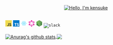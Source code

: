<p align="center"><a href="https://one-is.jp"><img width="80%" alt="Hello, I'm kensuke" src="https://images.microcms-assets.io/assets/b24c2fef659a452faaa91dbc5c181024/8a4af271dd9143dba97ee23806a3789b/header.png?auto=format,compress&h=300" /></a></p>

<br />
<code><img height="20" alt="javascript" src="https://raw.githubusercontent.com/github/explore/80688e429a7d4ef2fca1e82350fe8e3517d3494d/topics/javascript/javascript.png"></code>
<code><img height="20" alt="typescript" src="https://raw.githubusercontent.com/github/explore/80688e429a7d4ef2fca1e82350fe8e3517d3494d/topics/typescript/typescript.png"></code>
<code><img height="20" alt="react" src="https://raw.githubusercontent.com/github/explore/80688e429a7d4ef2fca1e82350fe8e3517d3494d/topics/react/react.png"></code>
<code><img height="20" alt="graphql" src="https://raw.githubusercontent.com/github/explore/5c058a388828bb5fde0bcafd4bc867b5bb3f26f3/topics/graphql/graphql.png"></code>
<code><img height="20" alt="nodejs" src="https://raw.githubusercontent.com/github/explore/80688e429a7d4ef2fca1e82350fe8e3517d3494d/topics/nodejs/nodejs.png"></code>    
<code><img height="20" alt="slack" src="https://images.microcms-assets.io/assets/b24c2fef659a452faaa91dbc5c181024/3be9e91c373b4cd6bd028b04e0e97101/Slack.png?auto=format,compress&h=300"></code>
<br>
<br>
<a href="">
  <img align="center" src="https://github-readme-stats.vercel.app/api?username=kensuke537&show_icons=true&include_all_commits=true&theme=buefy&hide_border=true" alt="Anurag's github stats" />
</a><a href="">
  <img align="center" src="https://github-readme-stats.vercel.app/api/top-langs/?username=kensuke537&layout=compact&theme=buefy&hide_border=true" /></a>
